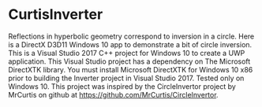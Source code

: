 # CurtisInverter
Reflections in hyperbolic geometry correspond to inversion in a circle. Here is a DirectX D3D11 Windows 10 app to demonstrate a bit of circle inversion. This is a Visual Studio 2017 C++ project for Windows 10 to create a UWP application. This Visual Studio project has a dependency on The Microsoft DirectXTK library. You must install Microsoft DirectXTK for Windows 10 x86 prior to building the Inverter project in Visual Studio 2017. Tested only on Windows 10. 
This project was inspired by the CircleInvertor project by MrCurtis on github at https://github.com/MrCurtis/CircleInvertor.
